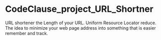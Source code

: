 # CodeClause_project_URL_Shortner
URL shortener the Length of your URL. Uniform Resource Locator reduce. The idea to minimize your web page address into something that is easier remember and track.
